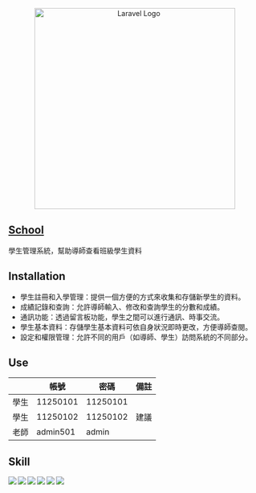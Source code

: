 <p align="center"><a href="https://www.php.net/" target="_blank"><img src="https://www.php.net/images/logos/php-logo.svg" width="400" alt="Laravel Logo"></a></p>

## [School](https://wda.mackliu.com/s1120210/school)

學生管理系統，幫助導師查看班級學生資料

## Installation

- 學生註冊和入學管理：提供一個方便的方式來收集和存儲新學生的資料。
- 成績記錄和查詢：允許導師輸入、修改和查詢學生的分數和成績。
- 通訊功能：透過留言板功能，學生之間可以進行通訊、時事交流。
- 學生基本資料：存儲學生基本資料可依自身狀況即時更改，方便導師查閱。
- 設定和權限管理：允許不同的用戶（如導師、學生）訪問系統的不同部分。

## Use

|     | 帳號 | 密碼 | 備註 |
|---------|---------|---------|---------|
| 學生 | 11250101 | 11250101 |  |
| 學生 | 11250102 | 11250102 | 建議 |
| 老師 | admin501 | admin |  |

## Skill

<p align="center">
<img align="left" src="https://img.shields.io/badge/-Php-777BB4?logo=php&logoColor=white&logoWidith=200&style=for-the-badge"/>
<img align="left" src="https://img.shields.io/badge/-JavaScript-F7DF1E?logo=javascript&logoColor=black&style=for-the-badge"/>
<img align="left" src="https://img.shields.io/badge/-HTML5-E34F26?logo=html5&logoColor=white&style=for-the-badge"/>
<img align="left" src="https://img.shields.io/badge/-CSS3-3776AB?logo=css3&logoColor=white&style=for-the-badge"/>
<img align="left" src="https://img.shields.io/badge/-BootStrap-7952B3?logo=bootstrap&logoColor=white&style=for-the-badge"/>
<img align="left" src="https://img.shields.io/badge/-MySQL-3776AB?logo=mysql&logoColor=white&style=for-the-badge"/>
</p>

